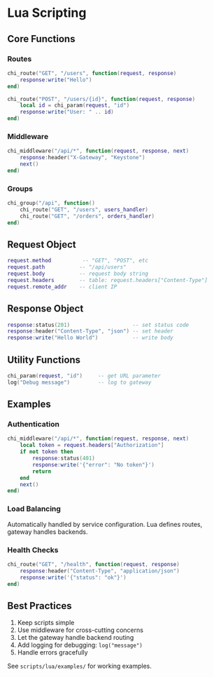 # Lua Scripting

## Core Functions

### Routes
```lua
chi_route("GET", "/users", function(request, response)
    response:write("Hello")
end)

chi_route("POST", "/users/{id}", function(request, response)
    local id = chi_param(request, "id")
    response:write("User: " .. id)
end)
```

### Middleware
```lua
chi_middleware("/api/*", function(request, response, next)
    response:header("X-Gateway", "Keystone")
    next()
end)
```

### Groups
```lua
chi_group("/api", function()
    chi_route("GET", "/users", users_handler)
    chi_route("GET", "/orders", orders_handler)
end)
```

## Request Object

```lua
request.method          -- "GET", "POST", etc
request.path           -- "/api/users"
request.body           -- request body string
request.headers        -- table: request.headers["Content-Type"]
request.remote_addr    -- client IP
```

## Response Object  

```lua
response:status(201)                    -- set status code
response:header("Content-Type", "json") -- set header
response:write("Hello World")           -- write body
```

## Utility Functions

```lua
chi_param(request, "id")     -- get URL parameter
log("Debug message")         -- log to gateway
```

## Examples

### Authentication
```lua
chi_middleware("/api/*", function(request, response, next)
    local token = request.headers["Authorization"]
    if not token then
        response:status(401)
        response:write('{"error": "No token"}')
        return
    end
    next()
end)
```

### Load Balancing
Automatically handled by service configuration. Lua defines routes, gateway handles backends.

### Health Checks
```lua
chi_route("GET", "/health", function(request, response)
    response:header("Content-Type", "application/json")
    response:write('{"status": "ok"}')
end)
```

## Best Practices

1. Keep scripts simple
2. Use middleware for cross-cutting concerns
3. Let the gateway handle backend routing
4. Add logging for debugging: `log("message")`
5. Handle errors gracefully

See `scripts/lua/examples/` for working examples.